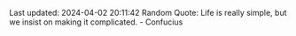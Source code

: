 Last updated: 2024-04-02 20:11:42
Random Quote: Life is really simple, but we insist on making it complicated. - Confucius